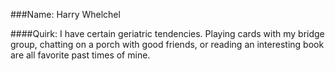 ###Name: Harry Whelchel

####Quirk: I have certain geriatric tendencies. Playing cards with my bridge group, chatting on a porch with good friends, or reading an interesting book are all favorite past times of mine.